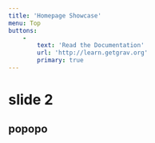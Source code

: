 ```yaml
---
title: 'Homepage Showcase'
menu: Top
buttons:
    -
        text: 'Read the Documentation'
        url: 'http://learn.getgrav.org'
        primary: true
---
```


# slide 2
## popopo



